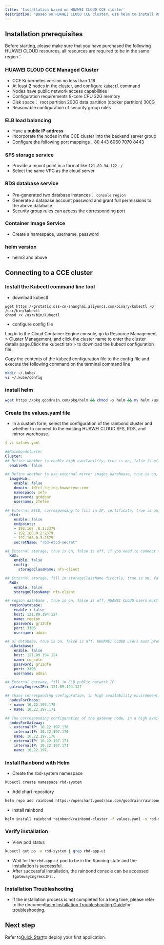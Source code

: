 ```yaml
---
title: 'Installation based on HUAWEI CLOUD CCE cluster'
description: 'Based on HUAWEI CLOUD CCE cluster, use helm to install Rainbond from scratch'
---
```


## Installation prerequisites

Before starting, please make sure that you have purchased the following HUAWEI CLOUD resources, all resources are required to be in the same region：

### HUAWEI CLOUD CCE Managed Cluster

- CCE Kubernetes version no less than 1.19
- At least 2 nodes in the cluster, and configure `kubectl` command
- Nodes have public network access capabilities
- Configuration requirements 8-core CPU 32G memory
- Disk space： root partition 200G data partition (docker partition) 300G
- Reasonable configuration of security group rules

### ELB load balancing

- Have a **public IP address**
- Incorporate the nodes in the CCE cluster into the backend server group
- Configure the following port mappings：80 443 6060 7070 8443

### SFS storage service

- Provide a mount point in a format like `121.89.94.122：/`
- Select the same VPC as the cloud server

### RDS database service

- Pre-generated two database instances： `console` `region`
- Generate a database account password and grant full permissions to the above database
- Security group rules can access the corresponding port

### Container Image Service

- Create a namespace, username, password

### helm version

- helm3 and above

## Connecting to a CCE cluster

### Install the Kubectl command line tool

- download kubectl

```
wget https://grstatic.oss-cn-shanghai.aliyuncs.com/binary/kubectl -O /usr/bin/kubectl
chmod +x /usr/bin/kubectl
```

- configure config file

Log in to the Cloud Container Engine console, go to Resource Management > Cluster Management, and click the cluster name to enter the cluster details page.Click the kubectl tab > to download the kubectl configuration file.

Copy the contents of the kubectl configuration file to the config file and execute the following command on the terminal command line

```bash
mkdir ~/.kube/
vi ~/.kube/config
```

### install helm

```bash
wget https://pkg.goodrain.com/pkg/helm && chmod +x helm && mv helm /usr/local/bin/
```

### Create the values.yaml file

- In a custom form, select the configuration of the rainbond cluster and whether to connect to the existing HUAWEI CLOUD SFS, RDS, and mirror warehouse.

```yaml
$ vi values.yaml

##Rainbondcluster
Cluster:
## Define whether to enable high availability, true is on, false is off, the default replica set under high availability is 2
  enableHA: false

## Define whether to use external mirror images Warehouse, true is on, false is off, the user needs to provide the domain name, space name, username and password of the existing mirror warehouse
  imageHub:
    enable: false
    domain: fdfef-bejing.huaweiyun.com
    namespace: sefe
    password: grddgar
    username: zfefee

## External ETCD, corresponding to fill in IP, certificate, true is on, false is off, if HUAWEI CLOUD ETCD directly fill in IP
  etcd:
    enable: false
    endpoints: 
    - 192.168 .0.1:2379 
    - 192.168.0.2:2379
    - 192.168.0.3:2379
    secretName: "rbd-etcd-secret"

## External storage, true is on, false is off, if you need to connect to HUAWEI CLOUD SFS storage, A storageClass needs to be generated for docking.
  RWX:
    enable: false
    config:
      storageClassName: nfs-client

## External storage, fill in storageClassName directly, true is on, false is off
  RWO:
    enable: false
    storageClassName: nfs-client

## region database , true is on, false is off, HUAWEI CLOUD users must provide an external high-availability RDS Mysql database, the region database needs to be created in advance in this database, and the RDS domain name, user name, and password accessible on the intranet need to be provided.
  regionDatabase:
    enable : false
    host: 121.89.194.124
    name: region
    password: gr12dfe
    port: 3306
    username: admin

## ui database, true is on, false is off, hHUAWEI CLOUD users must provide an external high-availability RDS Mysql Database, the console database needs to be created in advance in this database, and the RDS host, user name, and password accessible to the intranet need to be provided.
  uiDatabase:
    enable: false
    host: 121.89.194.124
    name: console
    password: gr12dfe
    port: 3306
    username: admin

## External gateway, fill in ELB public network IP
  gatewayIngressIPs: 121.89.194.127

## chaos corresponding configuration, in high availability environment, select at least 2 nodes as cluster construction service running nodes, name is backend server The node name of the node
  nodesForChaos:
  - name: 10.22.197.170
  - name: 10.22.197.171

## The corresponding configuration of the gateway node, in a high availability environment, at least 2 nodes are selected as cluster gateway nodes, it is recommended to use all nodes as gateways For node use, it is required that ports 80, 443, 6060, 7070, 8443 and 8443 of the node are not occupied.name Fill in the name of the node node.
  nodesForGateway:
  - externalIP: 10.22.197.170
    internalIP: 10.22.197.170
    name: 10.22.197.170
  - externalIP: 10.22.197.171
    internalIP: 10.22.197.171
    name: 10.22.197.
```

### Install Rainbond with Helm

- Create the rbd-system namespace

```bash
kubectl create namespace rbd-system
```

- Add chart repository

```bash
helm repo add rainbond https://openchart.goodrain.com/goodrain/rainbond
```

- install rainbond

```bash
helm install rainbond rainbond/rainbond-cluster -f values.yaml -n rbd-system
```

### Verify installation

- View pod status

```bash
kubectl get po -n rbd-system | grep rbd-app-ui
```

- Wait for the `rbd-app-ui` pod to be in the Running state and the installation is successful.
- After successful installation, the rainbond console can be accessed `$gatewayIngressIPs:`.

### Installation Troubleshooting

- If the installation process is not completed for a long time, please refer to the document[helm Installation Troubleshooting Guide](/docs/installation/install-troubleshoot/helm-install-troubleshoot)for troubleshooting.

## Next step

Refer to[Quick Start](/docs/quick-start/getting-started/)to deploy your first application.
